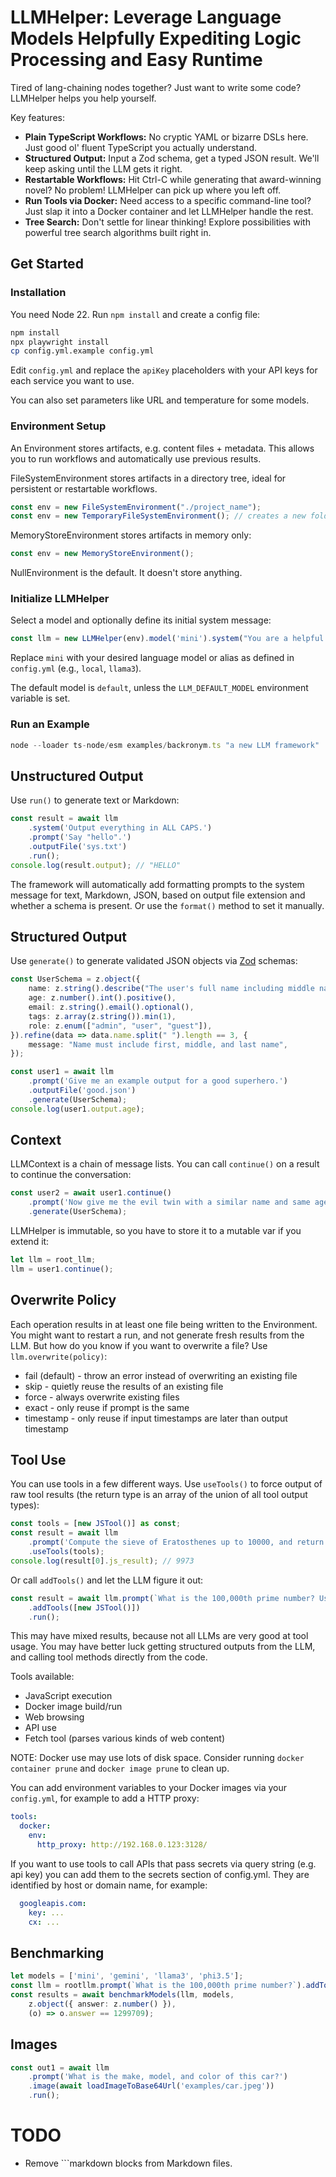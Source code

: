 # LLMHelper: Leverage Language Models Helpfully Expediting Logic Processing and Easy Runtime

Tired of lang-chaining nodes together? Just want to write some code? LLMHelper helps you help yourself.

Key features:

* **Plain TypeScript Workflows:** No cryptic YAML or bizarre DSLs here. Just good ol' fluent TypeScript you actually understand.
* **Structured Output:** Input a Zod schema, get a typed JSON result. We'll keep asking until the LLM gets it right.
* **Restartable Workflows:** Hit Ctrl-C while generating that award-winning novel? No problem! LLMHelper can pick up where you left off.
* **Run Tools via Docker:** Need access to a specific command-line tool? Just slap it into a Docker container 
and let LLMHelper handle the rest.
* **Tree Search:** Don't settle for linear thinking! Explore possibilities with powerful tree 
search algorithms built right in.


## Get Started

### Installation

You need Node 22. Run `npm install` and create a config file:

```bash
npm install
npx playwright install
cp config.yml.example config.yml
```

Edit `config.yml` and replace the `apiKey` placeholders with your API keys for each service you want to use.

You can also set parameters like URL and temperature for some models.

### Environment Setup

An Environment stores artifacts, e.g. content files + metadata.
This allows you to run workflows and automatically use previous results.

FileSystemEnvironment stores artifacts in a directory tree, ideal for persistent or restartable workflows.
```typescript
const env = new FileSystemEnvironment("./project_name"); 
const env = new TemporaryFileSystemEnvironment(); // creates a new folder in /tmp
```

MemoryStoreEnvironment stores artifacts in memory only:
```typescript
const env = new MemoryStoreEnvironment();
``` 

NullEnvironment is the default. It doesn't store anything.

### Initialize LLMHelper

Select a model and optionally define its initial system message:

```typescript
const llm = new LLMHelper(env).model('mini').system("You are a helpful assistant.");
```

Replace `mini` with your desired language model or alias as defined in `config.yml` (e.g., `local`, `llama3`).

The default model is `default`, unless the `LLM_DEFAULT_MODEL` environment variable is set.

### Run an Example

```typescript
node --loader ts-node/esm examples/backronym.ts "a new LLM framework"
```

## Unstructured Output

Use `run()` to generate text or Markdown:

```typescript
const result = await llm
    .system('Output everything in ALL CAPS.')
    .prompt('Say "hello".')
    .outputFile('sys.txt')
    .run();
console.log(result.output); // "HELLO"
```

The framework will automatically add formatting prompts to the system message for text, Markdown, JSON, based on output file extension and whether a schema is present. Or use the `format()` method to set it manually.

## Structured Output

Use `generate()` to generate validated JSON objects via [Zod](https://zod.dev/) schemas:

```typescript
const UserSchema = z.object({
    name: z.string().describe("The user's full name including middle name"),
    age: z.number().int().positive(),
    email: z.string().email().optional(),
    tags: z.array(z.string()).min(1),
    role: z.enum(["admin", "user", "guest"]),
}).refine(data => data.name.split(" ").length == 3, {
    message: "Name must include first, middle, and last name",
});

const user1 = await llm
    .prompt('Give me an example output for a good superhero.')
    .outputFile('good.json')
    .generate(UserSchema);
console.log(user1.output.age);
```

## Context

LLMContext is a chain of message lists.
You can call `continue()` on a result to continue the conversation:

```typescript
const user2 = await user1.continue()
    .prompt('Now give me the evil twin with a similar name and same age')
    .generate(UserSchema);
```

LLMHelper is immutable, so you have to store it to a mutable var if you extend it:

```typescript
let llm = root_llm;
llm = user1.continue();
```

## Overwrite Policy

Each operation results in at least one file being written to the Environment.
You might want to restart a run, and not generate fresh results from the LLM.
But how do you know if you want to overwrite a file?
Use `llm.overwrite(policy)`:

* fail (default) - throw an error instead of overwriting an existing file
* skip - quietly reuse the results of an existing file
* force - always overwrite existing files
* exact - only reuse if prompt is the same
* timestamp - only reuse if input timestamps are later than output timestamp


## Tool Use

You can use tools in a few different ways.
Use `useTools()` to force output of raw tool results (the return type is an array of the union of all tool output types):

```typescript
const tools = [new JSTool()] as const;
const result = await llm
    .prompt('Compute the sieve of Eratosthenes up to 10000, and return the last prime number found.')
    .useTools(tools);
console.log(result[0].js_result); // 9973
```

Or call `addTools()` and let the LLM figure it out:

```typescript
const result = await llm.prompt(`What is the 100,000th prime number? Use tools.`)
    .addTools([new JSTool()])
    .run();
```

This may have mixed results, because not all LLMs are very good at tool usage.
You may have better luck getting structured outputs from the LLM, and calling tool methods directly from the code.

Tools available:
* JavaScript execution
* Docker image build/run
* Web browsing
* API use
* Fetch tool (parses various kinds of web content)

NOTE: Docker use may use lots of disk space.
Consider running `docker container prune` and `docker image prune` to clean up.

You can add environment variables to your Docker images via your `config.yml`, for example to add a HTTP proxy:
```yaml
tools:
  docker:
    env:
      http_proxy: http://192.168.0.123:3128/
```
If you want to use tools to call APIs that pass secrets via query string (e.g. api key) you can add them to the secrets section of config.yml. They are identified by host or domain name, for example:
```yaml
  googleapis.com:
    key: ...
    cx: ...
```

## Benchmarking

```typescript
let models = ['mini', 'gemini', 'llama3', 'phi3.5'];
const llm = rootllm.prompt(`What is the 100,000th prime number?`).addTools([new JSTool()]);
const results = await benchmarkModels(llm, models,
    z.object({ answer: z.number() }),
    (o) => o.answer == 1299709);
```

## Images

```typescript
const out1 = await llm
    .prompt('What is the make, model, and color of this car?')
    .image(await loadImageToBase64Url('examples/car.jpeg'))
    .run();
```

# TODO

* Remove ```markdown blocks from Markdown files.


